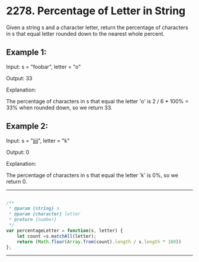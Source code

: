 # 2278. Percentage of Letter in String

Given a string s and a character letter, return the percentage of characters in s that equal letter rounded down to the nearest whole percent.

## Example 1:
Input: s = "foobar", letter = "o"

Output: 33

Explanation:

The percentage of characters in s that equal the letter 'o' is 2 / 6 * 100% = 33% when rounded down, so we return 33.

## Example 2:
Input: s = "jjjj", letter = "k"

Output: 0

Explanation:

The percentage of characters in s that equal the letter 'k' is 0%, so we return 0.

---------------------------------------------------------------------------------------------------------------
```javascript My Solutions:

/**
 * @param {string} s
 * @param {character} letter
 * @return {number}
 */
var percentageLetter = function(s, letter) {
    let count =s.matchAll(letter);
    return (Math.floor(Array.from(count).length / s.length * 100))  
}; 
```
---------------------------------------------------------------------------------------------------------------
